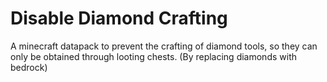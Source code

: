 # Disable Diamond Crafting
A minecraft datapack to prevent the crafting of diamond tools, 
so they can only be obtained through looting chests.
(By replacing diamonds with bedrock)
